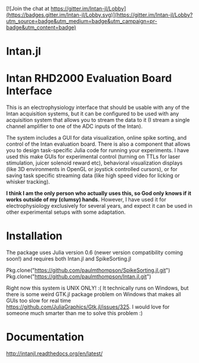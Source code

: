[![Join the chat at https://gitter.im/Intan-jl/Lobby](https://badges.gitter.im/Intan-jl/Lobby.svg)](https://gitter.im/Intan-jl/Lobby?utm_source=badge&utm_medium=badge&utm_campaign=pr-badge&utm_content=badge)

# Intan.jl
# Intan RHD2000 Evaluation Board Interface

This is an electrophysiology interface that should be usable with any of the Intan acquisition systems, but it can be configured to be used with any acquisition system that allows you to stream the data to it (I stream a single channel amplifier to one of the ADC inputs of the Intan). 

The system includes a GUI for data visualization, online spike sorting, and control of the Intan evaluation board. There is also a component that allows you to design task-specific Julia code for running your experiments. I have used this make GUIs for experimental control (turning on TTLs for laser stimulation, juicer solenoid reward etc), behavioral visualization displays (like 3D environments in OpenGL or joystick controlled cursors), or for saving task specific streaming data (like high speed video for licking or whisker tracking).

<b>I think I am the only person who actually uses this, so God only knows if it works outside of my (clumsy) hands.</b> However, I have used it for electrophysiology exclusively for several years, and expect it can be used in other experimental setups with some adaptation.

# Installation

The package uses Julia version 0.6 (newer version compatibility coming soon!) and requires both Intan.jl and SpikeSorting.jl

Pkg.clone("https://github.com/paulmthompson/SpikeSorting.jl.git") <br>
Pkg.clone("https://github.com/paulmthompson/Intan.jl.git")

Right now this system is UNIX ONLY! :( It technically runs on Windows, but there is some weird GTK.jl package problem on Windows that makes all GUIs too slow for real time https://github.com/JuliaGraphics/Gtk.jl/issues/325. I would love for someone much smarter than me to solve this problem :)

# Documentation

http://intanjl.readthedocs.org/en/latest/

